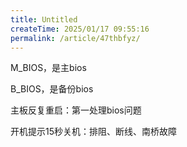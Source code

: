 ```yaml
---
title: Untitled
createTime: 2025/01/17 09:55:16
permalink: /article/47thbfyz/
---
```

M_BIOS，是主bios

B_BIOS，是备份bios

主板反复重启：第一处理bios问题

开机提示15秒关机：排阻、断线、南桥故障